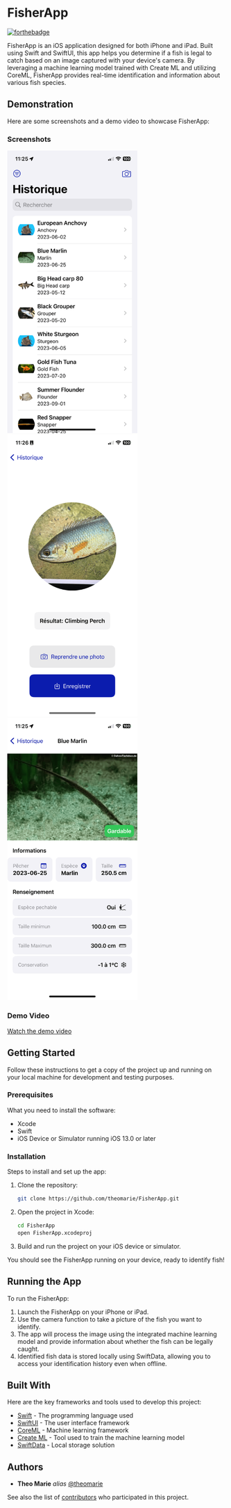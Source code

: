 
# FisherApp
[![forthebadge](https://forthebadge.com/images/badges/made-with-swift.svg)](https://forthebadge.com)

FisherApp is an iOS application designed for both iPhone and iPad. Built using Swift and SwiftUI, this app helps you determine if a fish is legal to catch based on an image captured with your device's camera. By leveraging a machine learning model trained with Create ML and utilizing CoreML, FisherApp provides real-time identification and information about various fish species.


## Demonstration

Here are some screenshots and a demo video to showcase FisherApp:

### Screenshots


<img src="https://github.com/theomarie/fisherApp/blob/master/RepoMedia/home.PNG" alt="Home Screen" width="300"><img src="https://github.com/theomarie/fisherApp/blob/master/RepoMedia/analyse.PNG" alt="Analysis Screen" width="300"> <img src="https://github.com/theomarie/fisherApp/blob/master/RepoMedia/detail.PNG" alt="Detail Screen" width="300">


### Demo Video

[Watch the demo video](https://github.com/theomarie/fisherApp/blob/master/RepoMedia/Demo.mp4)

## Getting Started

Follow these instructions to get a copy of the project up and running on your local machine for development and testing purposes.

### Prerequisites

What you need to install the software:

- Xcode
- Swift
- iOS Device or Simulator running iOS 13.0 or later

### Installation

Steps to install and set up the app:

1. Clone the repository:
    ```bash
    git clone https://github.com/theomarie/FisherApp.git
    ```
2. Open the project in Xcode:
    ```bash
    cd FisherApp
    open FisherApp.xcodeproj
    ```
3. Build and run the project on your iOS device or simulator.

You should see the FisherApp running on your device, ready to identify fish!

## Running the App

To run the FisherApp:

1. Launch the FisherApp on your iPhone or iPad.
2. Use the camera function to take a picture of the fish you want to identify.
3. The app will process the image using the integrated machine learning model and provide information about whether the fish can be legally caught.
4. Identified fish data is stored locally using SwiftData, allowing you to access your identification history even when offline.

## Built With

Here are the key frameworks and tools used to develop this project:

* [Swift](https://developer.apple.com/swift/) - The programming language used
* [SwiftUI](https://developer.apple.com/xcode/swiftui/) - The user interface framework
* [CoreML](https://developer.apple.com/machine-learning/core-ml/) - Machine learning framework
* [Create ML](https://developer.apple.com/machine-learning/create-ml/) - Tool used to train the machine learning model
* [SwiftData](https://developer.apple.com/documentation/coredata) - Local storage solution


## Authors

* **Theo Marie** _alias_ [@theomarie](https://github.com/theomarie)

See also the list of [contributors](https://github.com/theomarie/FisherApp/contributors) who participated in this project.

